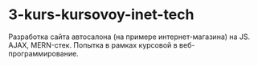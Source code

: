 # 3-kurs-kursovoy-inet-tech
Разработка сайта автосалона (на примере интернет-магазина) на JS. AJAX, MERN-стек.
Попытка в рамках курсовой в веб-программирование.
